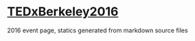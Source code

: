 # [TEDxBerkeley2016](http://tedxberkeley.github.io/TEDxBerkeley2016)
2016 event page, statics generated from markdown source files
